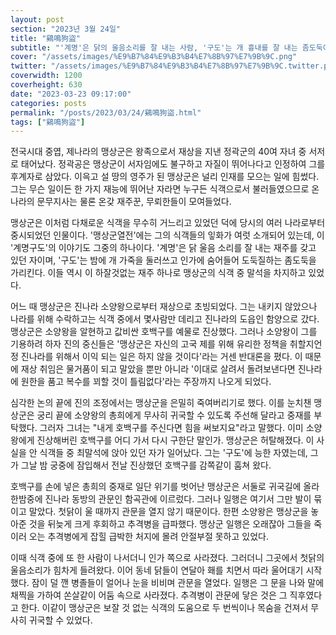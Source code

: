 ```yaml
---
layout: post
section: "2023년 3월 24일"
title: "鷄鳴狗盜"
subtitle: "'계명'은 닭의 울음소리를 잘 내는 사람, '구도'는 개 흉내를 잘 내는 좀도둑이라는 뜻으로 계명구도란 곧 천한 기능을 가진 사람도 때로는 쓸모가 있다는 말로 쓰인다. 또는 선비가 배워서는 안될 천한 기능을 가진 경우를 비유하기도 한다."
cover: "/assets/images/%E9%B7%84%E9%B3%B4%E7%8B%97%E7%9B%9C.png"
twitter: "/assets/images/%E9%B7%84%E9%B3%B4%E7%8B%97%E7%9B%9C.twitter.png"
coverwidth: 1200
coverheight: 630
date: "2023-03-23 09:17:00"
categories: posts
permalink: "/posts/2023/03/24/鷄鳴狗盜.html"
tags: ["鷄鳴狗盜"]
---
```


전국시대 중엽, 제나라의 맹상군은 왕족으로서 재상을 지낸 정곽군의 40여 자녀 중 서저로 태어났다. 정곽공은 맹상군이 서자임에도 불구하고 자질이 뛰어나다고 인정하여 그를 후계자로 삼았다. 이윽고 설 땅의 영주가 된 맹상군은 널리 인재를 모으는 일에 힘썼다. 그는 무슨 일이든 한 가지 재능에 뛰어난 자라면 누구든 식객으로서 불러들였으므로 온나라의 문무지사는 물론 온갖 재주꾼, 무뢰한들이 모여들었다.

맹상군은 이처럼 다채로운 식객을 무수히 거느리고 있었던 덕에 당시의 여러 나라로부터 중시되었던 인물이다. '맹상군열전'에는 그의 식객들의 잏화가 여럿 소개되어 있는데, 이 '계명구도'의 이야기도 그중의 하나이다. '계명'은 닭 울음 소리를 잘 내는 재주를 갖고 있던 자이며, '구도'는 밤에 개 가죽을 둘러쓰고 인가에 숨어들어 도둑질하는 좀도둑을 가리킨다. 이들 역시 이 하잘것없는 재주 하나로 맹상군의 식객 중 말석을 차지하고 있었다.

어느 때 맹상군은 진나라 소양왕으로부터 재상으로 초빙되었다. 그는 내키지 않았으나 나라를 위해 수락하고는 식객 중에서 몇사람만 데리고 진나라의 도읍인 함양으로 갔다. 맹상군은 소양왕을 알현하고 값비싼 호백구를 예물로 진상했다. 그러나 소양왕이 그를 기용하려 하자 진의 중신들은 '맹상군은 자신의 고국 제를 위해 유리한 정책을 취할지언정 진나라를 위해서 이익 되는 일은 하지 않을 것이다'라는 거센 반대론을 폈다. 이 때문에 재상 취임은 물거품이 되고 말았을 뿐만 아니라 '이대로 살려서 돌려보낸다면 진나라에 원한을 품고 복수를 꾀할 것이 틀림없다'라는 주장까지 나오게 되었다.

심각한 논의 끝에 진의 조정에서는 맹상군을 은밀히 죽여버리기로 했다. 이를 눈치챈 맹상군은 궁리 끝에 소양왕의 총희에게 무사히 귀국할 수 있도록 주선해 달라고 중재를 부탁했다. 그러자 그녀는 "내게 호백구를 주신다면 힘을 써보지요"라고 말했다. 이미 소양왕에게 진상해버린 호백구를 어디 가서 다시 구한단 말인가. 맹상군은 허탈해졌다. 이 사실을 안 식객들 중 최말석에 앉아 있던 자가 일어났다. 그는 '구도'에 능한 자였는데, 그가 그날 밤 궁중에 잠입해서 전날 진상했던 호백구를 감쪽같이 훔쳐 왔다.

호백구를 손에 넣은 총희의 중재로 일단 위기를 벗어난 맹상군은 서둘로 귀국길에 올라 한밤중에 진나라 동방의 관문인 함곡관에 이르렀다. 그러나 일행은 여기서 그만 발이 묶이고 말았다. 첫닭이 울 때까지 관문을 열지 않기 때문이다. 한편 소양왕은 맹상군을 놓아준 것을 뒤늦게 크게 후회하고 추격병을 급파했다. 맹상군 일행은 오래잖아 그들을 죽이러 오는 추격병에게 잡힐 급박한 처지에 몰려 안절부절 못하고 있었다.

이때 식객 중에 또 한 사람이 나서더니 인가 쪽으로 사라졌다. 그러더니 그곳에서 첫닭의 울음소리가 힘차게 들려왔다. 이어 동네 닭들이 연달아 홰를 치면서 따라 울어대기 시작했다. 잠이 덜 깬 병졸들이 얼어나 눈을 비비며 관문을 열었다. 일행은 그 문을 나와 말에 채찍을 가하여 쏜살같이 어둠 속으로 사라졌다. 추격병이 관문에 닿은 것은 그 직후였다고 한다. 이같이 맹상군은 보잘 것 없는 식객의 도움으로 두 번씩이나 목숨을 건져서 무사히 귀국할 수 있었다.

